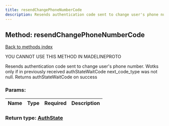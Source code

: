 ```yaml
---
title: resendChangePhoneNumberCode
description: Resends authentication code sent to change user's phone number. Wotks only if in previously received authStateWaitCode next_code_type was not null. Returns authStateWaitCode on success
---
```

## Method: resendChangePhoneNumberCode  
[Back to methods index](index.md)


YOU CANNOT USE THIS METHOD IN MADELINEPROTO


Resends authentication code sent to change user's phone number. Wotks only if in previously received authStateWaitCode next_code_type was not null. Returns authStateWaitCode on success

### Params:

| Name     |    Type       | Required | Description |
|----------|---------------|----------|-------------|


### Return type: [AuthState](../types/AuthState.md)

